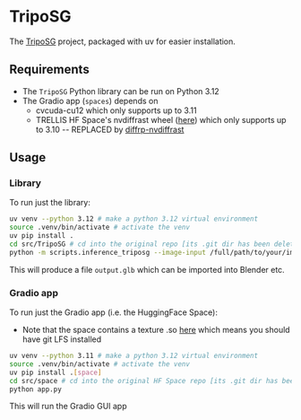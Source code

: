# TripoSG

The [TripoSG](https://github.com/VAST-AI-Research/TripoSG/) project,
packaged with uv for easier installation.

## Requirements

- The `TripoSG` Python library can be run on Python 3.12
- The Gradio app (`spaces`) depends on
  - cvcuda-cu12 which only supports up to 3.11
  - TRELLIS HF Space's nvdiffrast wheel
    ([here](https://huggingface.co/spaces/JeffreyXiang/TRELLIS/tree/main/wheels))
    which only supports up to 3.10 -- REPLACED by [diffrp-nvdiffrast](https://pypi.org/project/diffrp-nvdiffrast)

## Usage

### Library

To run just the library:

```bash
uv venv --python 3.12 # make a python 3.12 virtual environment
source .venv/bin/activate # activate the venv
uv pip install .
cd src/TripoSG # cd into the original repo [its .git dir has been deleted]
python -m scripts.inference_triposg --image-input /full/path/to/your/image.png
```

This will produce a file `output.glb` which can be imported into Blender etc.

### Gradio app

To run just the Gradio app (i.e. the HuggingFace Space):

- Note that the space contains a texture .so
  [here](https://github.com/lmmx/tripos/blob/master/src/space/texture.cpython-310-x86_64-linux-gnu.so)
  which means you should have git LFS installed

```bash
uv venv --python 3.11 # make a python 3.12 virtual environment
source .venv/bin/activate # activate the venv
uv pip install .[space]
cd src/space # cd into the original HF Space repo [its .git dir has been deleted]
python app.py
```

This will run the Gradio GUI app

